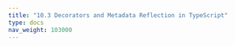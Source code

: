 ```yaml
---
title: "10.3 Decorators and Metadata Reflection in TypeScript"
type: docs
nav_weight: 103000
---
```

